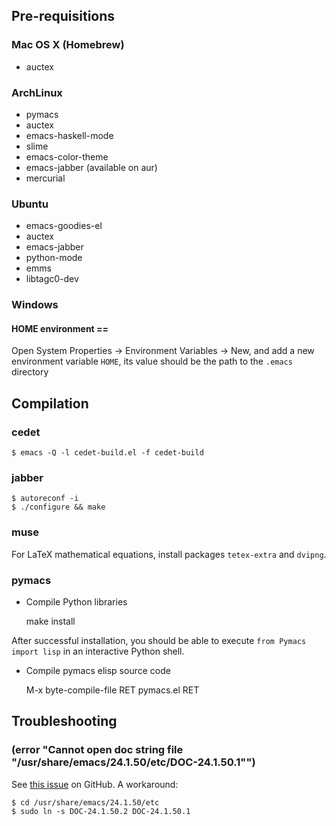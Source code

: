 ## Pre-requisitions

### Mac OS X (Homebrew)

- auctex

### ArchLinux

- pymacs
- auctex
- emacs-haskell-mode
- slime
- emacs-color-theme
- emacs-jabber (available on aur)
- mercurial

### Ubuntu

- emacs-goodies-el
- auctex
- emacs-jabber
- python-mode
- emms
- libtagc0-dev

### Windows

#### HOME environment ==
Open System Properties -> Environment Variables -> New, and add a new
environment variable `HOME`, its value should be the path to the
`.emacs` directory

## Compilation

### cedet

    $ emacs -Q -l cedet-build.el -f cedet-build

### jabber

    $ autoreconf -i
    $ ./configure && make

### muse

For LaTeX mathematical equations, install packages `tetex-extra` and `dvipng`.

### pymacs
- Compile Python libraries

    make install

After successful installation, you should be able to execute `from Pymacs import lisp` in an interactive Python shell.

- Compile pymacs elisp source code

    M-x byte-compile-file RET pymacs.el RET

## Troubleshooting

### (error "Cannot open doc string file \"/usr/share/emacs/24.1.50/etc/DOC-24.1.50.1\"")

See [this issue](https://github.com/bbatsov/prelude/issues/155) on GitHub. A workaround:

```
$ cd /usr/share/emacs/24.1.50/etc
$ sudo ln -s DOC-24.1.50.2 DOC-24.1.50.1
```
